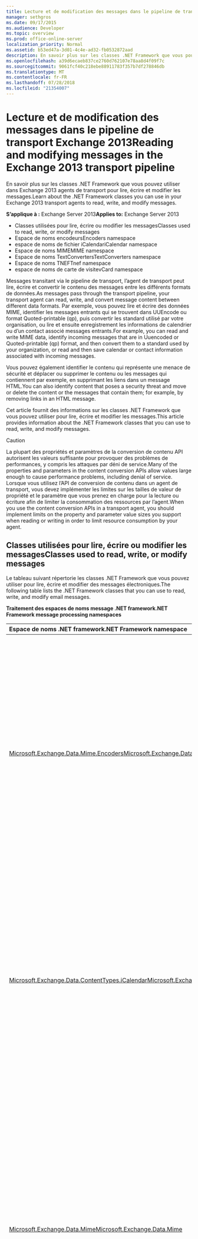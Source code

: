 ```yaml
---
title: Lecture et de modification des messages dans le pipeline de transport Exchange 2013
manager: sethgros
ms.date: 09/17/2015
ms.audience: Developer
ms.topic: overview
ms.prod: office-online-server
localization_priority: Normal
ms.assetid: b53ed47a-3d01-4c4e-ad32-fb0532872aad
description: En savoir plus sur les classes .NET Framework que vous pouvez utiliser dans Exchange 2013 agents de transport pour lire, écrire et modifier les messages.
ms.openlocfilehash: a39d6ecaeb837ce2760d762107e78aa8d4f09f7c
ms.sourcegitcommit: 9061fcf40c218ebe88911783f357b7df278846db
ms.translationtype: MT
ms.contentlocale: fr-FR
ms.lasthandoff: 07/28/2018
ms.locfileid: "21354007"
---
```

# <a name="reading-and-modifying-messages-in-the-exchange-2013-transport-pipeline"></a><span data-ttu-id="16e18-103">Lecture et de modification des messages dans le pipeline de transport Exchange 2013</span><span class="sxs-lookup"><span data-stu-id="16e18-103">Reading and modifying messages in the Exchange 2013 transport pipeline</span></span>

<span data-ttu-id="16e18-104">En savoir plus sur les classes .NET Framework que vous pouvez utiliser dans Exchange 2013 agents de transport pour lire, écrire et modifier les messages.</span><span class="sxs-lookup"><span data-stu-id="16e18-104">Learn about the .NET Framework classes you can use in your Exchange 2013 transport agents to read, write, and modify messages.</span></span>
  
<span data-ttu-id="16e18-105">**S’applique à :** Exchange Server 2013</span><span class="sxs-lookup"><span data-stu-id="16e18-105">**Applies to:** Exchange Server 2013</span></span>
  
- <span data-ttu-id="16e18-106">Classes utilisées pour lire, écrire ou modifier les messages</span><span class="sxs-lookup"><span data-stu-id="16e18-106">Classes used to read, write, or modify messages</span></span>
- <span data-ttu-id="16e18-107">Espace de noms encodeurs</span><span class="sxs-lookup"><span data-stu-id="16e18-107">Encoders namespace</span></span>
- <span data-ttu-id="16e18-108">espace de noms de fichier iCalendar</span><span class="sxs-lookup"><span data-stu-id="16e18-108">iCalendar namespace</span></span>
- <span data-ttu-id="16e18-109">Espace de noms MIME</span><span class="sxs-lookup"><span data-stu-id="16e18-109">MIME namespace</span></span>
- <span data-ttu-id="16e18-110">Espace de noms TextConverters</span><span class="sxs-lookup"><span data-stu-id="16e18-110">TextConverters namespace</span></span>
- <span data-ttu-id="16e18-111">Espace de noms TNEF</span><span class="sxs-lookup"><span data-stu-id="16e18-111">Tnef namespace</span></span>
- <span data-ttu-id="16e18-112">espace de noms de carte de visite</span><span class="sxs-lookup"><span data-stu-id="16e18-112">vCard namespace</span></span>
  
<span data-ttu-id="16e18-113">Messages transitant via le pipeline de transport, l’agent de transport peut lire, écrire et convertir le contenu des messages entre les différents formats de données.</span><span class="sxs-lookup"><span data-stu-id="16e18-113">As messages pass through the transport pipeline, your transport agent can read, write, and convert message content between different data formats.</span></span> <span data-ttu-id="16e18-114">Par exemple, vous pouvez lire et écrire des données MIME, identifier les messages entrants qui se trouvent dans UUEncode ou format Quoted-printable (qp), puis convertir les standard utilisé par votre organisation, ou lire et ensuite enregistrement les informations de calendrier ou d’un contact associé messages entrants.</span><span class="sxs-lookup"><span data-stu-id="16e18-114">For example, you can read and write MIME data, identify incoming messages that are in Uuencoded or Quoted-printable (qp) format, and then convert them to a standard used by your organization, or read and then save calendar or contact information associated with incoming messages.</span></span> 
  
<span data-ttu-id="16e18-115">Vous pouvez également identifier le contenu qui représente une menace de sécurité et déplacer ou supprimer le contenu ou les messages qui contiennent par exemple, en supprimant les liens dans un message HTML.</span><span class="sxs-lookup"><span data-stu-id="16e18-115">You can also identify content that poses a security threat and move or delete the content or the messages that contain them; for example, by removing links in an HTML message.</span></span>
  
<span data-ttu-id="16e18-116">Cet article fournit des informations sur les classes .NET Framework que vous pouvez utiliser pour lire, écrire et modifier les messages.</span><span class="sxs-lookup"><span data-stu-id="16e18-116">This article provides information about the .NET Framework classes that you can use to read, write, and modify messages.</span></span>
  
> [!CAUTION]
> <span data-ttu-id="16e18-117">La plupart des propriétés et paramètres de la conversion de contenu API autorisent les valeurs suffisante pour provoquer des problèmes de performances, y compris les attaques par déni de service.</span><span class="sxs-lookup"><span data-stu-id="16e18-117">Many of the properties and parameters in the content conversion APIs allow values large enough to cause performance problems, including denial of service.</span></span> <span data-ttu-id="16e18-118">Lorsque vous utilisez l’API de conversion de contenu dans un agent de transport, vous devez implémenter les limites sur les tailles de valeur de propriété et le paramètre que vous prenez en charge pour la lecture ou écriture afin de limiter la consommation des ressources par l’agent.</span><span class="sxs-lookup"><span data-stu-id="16e18-118">When you use the content conversion APIs in a transport agent, you should implement limits on the property and parameter value sizes you support when reading or writing in order to limit resource consumption by your agent.</span></span> 

<span data-ttu-id="16e18-119"><a name="Namespaces"> </a></span><span class="sxs-lookup"><span data-stu-id="16e18-119"></span></span>

## <a name="classes-used-to-read-write-or-modify-messages"></a><span data-ttu-id="16e18-120">Classes utilisées pour lire, écrire ou modifier les messages</span><span class="sxs-lookup"><span data-stu-id="16e18-120">Classes used to read, write, or modify messages</span></span>

<span data-ttu-id="16e18-121">Le tableau suivant répertorie les classes .NET Framework que vous pouvez utiliser pour lire, écrire et modifier des messages électroniques.</span><span class="sxs-lookup"><span data-stu-id="16e18-121">The following table lists the .NET Framework classes that you can use to read, write, and modify email messages.</span></span>
  
<span data-ttu-id="16e18-122">**Traitement des espaces de noms message .NET framework**</span><span class="sxs-lookup"><span data-stu-id="16e18-122">**.NET Framework message processing namespaces**</span></span>

|<span data-ttu-id="16e18-123">**Espace de noms .NET framework**</span><span class="sxs-lookup"><span data-stu-id="16e18-123">**.NET Framework namespace**</span></span>|<span data-ttu-id="16e18-124">**Classes**</span><span class="sxs-lookup"><span data-stu-id="16e18-124">**Classes**</span></span>|
|:-----|:-----|
|[<span data-ttu-id="16e18-125">Microsoft.Exchange.Data.Mime.Encoders</span><span class="sxs-lookup"><span data-stu-id="16e18-125">Microsoft.Exchange.Data.Mime.Encoders</span></span>](https://msdn.microsoft.com/library/Microsoft.Exchange.Data.Mime.Encoders.aspx) <br/> |<span data-ttu-id="16e18-126">Contient des classes pour coder et décoder mémoire, une classe de flux encodeur qui accepte l’une des classes encodeur ou un décodeur contenues dans une énumération associée, et [le codeur ByteEncoder](https://msdn.microsoft.com/library/Microsoft.Exchange.Data.Mime.Encoders.ByteEncoder.aspx) la classe de base et classe d’exception [ByteEncoderException](https://msdn.microsoft.com/library/Microsoft.Exchange.Data.Mime.Encoders.ByteEncoderException.aspx) pour les encodeurs et des décodeurs.</span><span class="sxs-lookup"><span data-stu-id="16e18-126">Contains classes for in-memory encoding and decoding, an encoder stream class that accepts one of the encoder or decoder classes contained in an associated enumeration, and the [ByteEncoder](https://msdn.microsoft.com/library/Microsoft.Exchange.Data.Mime.Encoders.ByteEncoder.aspx) base class and [ByteEncoderException](https://msdn.microsoft.com/library/Microsoft.Exchange.Data.Mime.Encoders.ByteEncoderException.aspx) exception class for the encoders and decoders.</span></span>  <br/> |
|[<span data-ttu-id="16e18-127">Microsoft.Exchange.Data.ContentTypes.iCalendar</span><span class="sxs-lookup"><span data-stu-id="16e18-127">Microsoft.Exchange.Data.ContentTypes.iCalendar</span></span>](https://msdn.microsoft.com/library/Microsoft.Exchange.Data.ContentTypes.iCalendar.aspx) <br/> |<span data-ttu-id="16e18-128">Contient les types qui vous permettent de lire et écrire des flux de données qui contiennent des informations de calendrier.</span><span class="sxs-lookup"><span data-stu-id="16e18-128">Contains types that enable you to read and write data streams that contain calendar information.</span></span> <span data-ttu-id="16e18-129">Inclut un calendrier de lecteur et writer, un objet exception, un objet de périodicité et structures et énumérations qui vous aident à renvoient les informations relatives aux éléments de calendrier.</span><span class="sxs-lookup"><span data-stu-id="16e18-129">Includes a calendar reader and writer, an exception object, a recurrence object, and structures and enumerations that help you return property information about calendar items.</span></span>  <br/> |
|[<span data-ttu-id="16e18-130">Microsoft.Exchange.Data.Mime</span><span class="sxs-lookup"><span data-stu-id="16e18-130">Microsoft.Exchange.Data.Mime</span></span>](https://msdn.microsoft.com/library/Microsoft.Exchange.Data.Mime.aspx) <br/> |<span data-ttu-id="16e18-131">Contient des classes, des structures, énumérations et délégués que vous pouvez utiliser pour créer, lire, écrire, Parcourir, coder et décoder des données MIME.</span><span class="sxs-lookup"><span data-stu-id="16e18-131">Contains classes, structures, enumerations, and delegates that you can use to create, read, write, traverse, encode, and decode MIME data.</span></span> <span data-ttu-id="16e18-132">Comprend un lecteur de flux et enregistreur qui vous permet de transférer uniquement accès en lecture et écriture pour les flux de données MIME, ainsi que les méthodes basées sur le modèle DOM et classes que vous pouvez utiliser sur des documents MIME.</span><span class="sxs-lookup"><span data-stu-id="16e18-132">Includes a stream-based reader and writer that gives you forward-only read and write access to MIME data streams, as well as DOM-based methods and classes you can use on MIME documents.</span></span>  <br/> |
|[<span data-ttu-id="16e18-133">Microsoft.Exchange.Data.TextConverters</span><span class="sxs-lookup"><span data-stu-id="16e18-133">Microsoft.Exchange.Data.TextConverters</span></span>](https://msdn.microsoft.com/library/Microsoft.Exchange.Data.TextConverters.aspx) <br/> |<span data-ttu-id="16e18-134">Contient les classes, structures, énumérations et délégués qui vous permettent de lire et écrire un flux de données et effectuer des conversions entre les types de données spécifiques ; par exemple, le code HTML au Format RTF (RICH Text Format).</span><span class="sxs-lookup"><span data-stu-id="16e18-134">Contains classes, structures, enumerations, and delegates that allow you to read and write a data stream and perform conversions between specific data types; for example, HTML to Rich Text Format (RTF).</span></span> <span data-ttu-id="16e18-135">Convertisseurs de texte permettent de modifier le format d’un flux de document à partir d’un formulaire vers un autre ainsi que supprimer des éléments d’un document qui peut poser un risque de sécurité de façon sélective.</span><span class="sxs-lookup"><span data-stu-id="16e18-135">Text converters enable you to change the format of a document stream from one form to another as well as selectively remove elements of a document that might pose a security risk.</span></span>  <br/> |
|[<span data-ttu-id="16e18-136">Microsoft.Exchange.Data.ContentTypes.Tnef</span><span class="sxs-lookup"><span data-stu-id="16e18-136">Microsoft.Exchange.Data.ContentTypes.Tnef</span></span>](https://msdn.microsoft.com/library/Microsoft.Exchange.Data.ContentTypes.Tnef.aspx) <br/> |<span data-ttu-id="16e18-137">Contient un lecteur de flux avant uniquement et enregistreur, une classe d’exception et structures et énumérations qui facilitent la lecture et l’écriture de données Neutral Encapsulation Format TNEF (Transport).</span><span class="sxs-lookup"><span data-stu-id="16e18-137">Contains a forward-only stream reader and writer, an exception class, and structures and enumerations that facilitate reading and writing Transport Neutral Encapsulation Format (TNEF) data.</span></span>  <br/> |
|[<span data-ttu-id="16e18-138">Microsoft.Exchange.Data.ContentTypes.vCard</span><span class="sxs-lookup"><span data-stu-id="16e18-138">Microsoft.Exchange.Data.ContentTypes.vCard</span></span>](https://msdn.microsoft.com/library/Microsoft.Exchange.Data.ContentTypes.vCard.aspx) <br/> |<span data-ttu-id="16e18-139">Contient un lecteur de flux avant uniquement et enregistreur, une classe d’exception et structures et énumérations qui facilitent la lecture et l’écriture des données de contact au format vCard.</span><span class="sxs-lookup"><span data-stu-id="16e18-139">Contains a forward-only stream reader and writer, an exception class, and structures and enumerations that facilitate reading and writing vCard-formatted contact data.</span></span>  <br/> |
   
## <a name="encoders-namespace"></a><span data-ttu-id="16e18-140">Espace de noms encodeurs</span><span class="sxs-lookup"><span data-stu-id="16e18-140">Encoders namespace</span></span>
<span data-ttu-id="16e18-141"><a name="Encoders"> </a></span><span class="sxs-lookup"><span data-stu-id="16e18-141"></span></span>

<span data-ttu-id="16e18-142">L’espace de noms encodeurs contient des classes pour coder et décoder mémoire.</span><span class="sxs-lookup"><span data-stu-id="16e18-142">The Encoders namespace contains classes for in-memory encoding and decoding.</span></span> <span data-ttu-id="16e18-143">Il héritent de la classe de base [le codeur ByteEncoder](https://msdn.microsoft.com/library/Microsoft.Exchange.Data.Mime.Encoders.ByteEncoder.aspx) .</span><span class="sxs-lookup"><span data-stu-id="16e18-143">These inherit from the [ByteEncoder](https://msdn.microsoft.com/library/Microsoft.Exchange.Data.Mime.Encoders.ByteEncoder.aspx) base class.</span></span> <span data-ttu-id="16e18-144">Classes de coder et décoder pour Base64, BinHex, Quoted-printable (qp) et Unix-to-Unix (Uu).</span><span class="sxs-lookup"><span data-stu-id="16e18-144">Classes encode and decode for Base64, BinHex, Quoted-printable (qp), and Unix-to-Unix (Uu).</span></span> <span data-ttu-id="16e18-145">Les classes suivantes sont utilisées pour coder et décoder mémoire :</span><span class="sxs-lookup"><span data-stu-id="16e18-145">The following classes are used for in-memory encoding and decoding:</span></span> 
  
- [<span data-ttu-id="16e18-146">Base64Encoder</span><span class="sxs-lookup"><span data-stu-id="16e18-146">Base64Encoder</span></span>](https://msdn.microsoft.com/library/Microsoft.Exchange.Data.Mime.Encoders.Base64Encoder.aspx)
    
- [<span data-ttu-id="16e18-147">Base64Decoder</span><span class="sxs-lookup"><span data-stu-id="16e18-147">Base64Decoder</span></span>](https://msdn.microsoft.com/library/Microsoft.Exchange.Data.Mime.Encoders.Base64Decoder.aspx)
    
- [<span data-ttu-id="16e18-148">BinHexEncoder</span><span class="sxs-lookup"><span data-stu-id="16e18-148">BinHexEncoder</span></span>](https://msdn.microsoft.com/library/Microsoft.Exchange.Data.Mime.Encoders.BinHexEncoder.aspx)
    
- [<span data-ttu-id="16e18-149">BinHexDecoder</span><span class="sxs-lookup"><span data-stu-id="16e18-149">BinHexDecoder</span></span>](https://msdn.microsoft.com/library/Microsoft.Exchange.Data.Mime.Encoders.BinHexDecoder.aspx)
    
- [<span data-ttu-id="16e18-150">QPEncoder</span><span class="sxs-lookup"><span data-stu-id="16e18-150">QPEncoder</span></span>](https://msdn.microsoft.com/library/Microsoft.Exchange.Data.Mime.Encoders.QPEncoder.aspx)
    
- [<span data-ttu-id="16e18-151">QPDecoder</span><span class="sxs-lookup"><span data-stu-id="16e18-151">QPDecoder</span></span>](https://msdn.microsoft.com/library/Microsoft.Exchange.Data.Mime.Encoders.QPDecoder.aspx)
    
- [<span data-ttu-id="16e18-152">UUEncoder</span><span class="sxs-lookup"><span data-stu-id="16e18-152">UUEncoder</span></span>](https://msdn.microsoft.com/library/Microsoft.Exchange.Data.Mime.Encoders.UUEncoder.aspx)
    
- [<span data-ttu-id="16e18-153">UUDecoder</span><span class="sxs-lookup"><span data-stu-id="16e18-153">UUDecoder</span></span>](https://msdn.microsoft.com/library/Microsoft.Exchange.Data.Mime.Encoders.UUDecoder.aspx)
    
<span data-ttu-id="16e18-154">Les encodeurs et décodeurs héritent de la classe de base [le codeur ByteEncoder](https://msdn.microsoft.com/library/Microsoft.Exchange.Data.Mime.Encoders.ByteEncoder.aspx) et utilisent la classe d’exception [ByteEncoderException](https://msdn.microsoft.com/library/Microsoft.Exchange.Data.Mime.Encoders.ByteEncoderException.aspx) pour la gestion des erreurs.</span><span class="sxs-lookup"><span data-stu-id="16e18-154">The encoders and decoders inherit from the [ByteEncoder](https://msdn.microsoft.com/library/Microsoft.Exchange.Data.Mime.Encoders.ByteEncoder.aspx) base class and use the [ByteEncoderException](https://msdn.microsoft.com/library/Microsoft.Exchange.Data.Mime.Encoders.ByteEncoderException.aspx) exception class for error handling.</span></span> 
  
<span data-ttu-id="16e18-155">En outre, l’espace de noms contient la classe [MacBinaryHeader](https://msdn.microsoft.com/library/Microsoft.Exchange.Data.Mime.Encoders.MacBinaryHeader.aspx) , qui identifie les fichiers MacBinary codé et lit leur en-tête de fichier associé.</span><span class="sxs-lookup"><span data-stu-id="16e18-155">Additionally, the namespace contains the [MacBinaryHeader](https://msdn.microsoft.com/library/Microsoft.Exchange.Data.Mime.Encoders.MacBinaryHeader.aspx) class, which identifies MacBinary encoded files and reads their associated file header.</span></span> 
  
<span data-ttu-id="16e18-156">Enfin, la classe [EncoderStream](https://msdn.microsoft.com/library/Microsoft.Exchange.Data.Mime.Encoders.EncoderStream.aspx) effectue une conversion sur un flux de données au lieu d’un objet en mémoire.</span><span class="sxs-lookup"><span data-stu-id="16e18-156">Finally, the [EncoderStream](https://msdn.microsoft.com/library/Microsoft.Exchange.Data.Mime.Encoders.EncoderStream.aspx) class performs a conversion on a data stream instead of an in-memory object.</span></span> <span data-ttu-id="16e18-157">Cette classe accepte une des classes encodeur ou un décodeur et lit ou écrit en fonction de l’énumération [EncoderStreamAccess](https://msdn.microsoft.com/library/Microsoft.Exchange.Data.Mime.Encoders.EncoderStreamAccess.aspx) associée.</span><span class="sxs-lookup"><span data-stu-id="16e18-157">This class accepts one of the encoder or decoder classes and either reads or writes according to the associated [EncoderStreamAccess](https://msdn.microsoft.com/library/Microsoft.Exchange.Data.Mime.Encoders.EncoderStreamAccess.aspx) enumeration.</span></span> 
  
## <a name="icalendar-namespace"></a><span data-ttu-id="16e18-158">espace de noms de fichier iCalendar</span><span class="sxs-lookup"><span data-stu-id="16e18-158">iCalendar namespace</span></span>
<span data-ttu-id="16e18-159"><a name="iCalendar"> </a></span><span class="sxs-lookup"><span data-stu-id="16e18-159"></span></span>

<span data-ttu-id="16e18-160">L’espace de noms iCalendar fournit un lecteur avant uniquement rédacteur pour les données iCalendar, en plus des structures de prise en charge et les classes pour la création, l’accès à et modification de flux de fichier iCalendar.</span><span class="sxs-lookup"><span data-stu-id="16e18-160">The iCalendar namespace provides a forward-only reader and writer for iCalendar data, in addition to supporting structures and classes for creating, accessing, and modifying iCalendar streams.</span></span>
  
<span data-ttu-id="16e18-161">Les classes [CalendarReader](https://msdn.microsoft.com/library/Microsoft.Exchange.Data.ContentTypes.iCalendar.CalendarReader.aspx) et [CalendarWriter](https://msdn.microsoft.com/library/Microsoft.Exchange.Data.ContentTypes.iCalendar.CalendarWriter.aspx) sont utilisées pour lire et écrire des données de flux de fichier iCalendar.</span><span class="sxs-lookup"><span data-stu-id="16e18-161">The [CalendarReader](https://msdn.microsoft.com/library/Microsoft.Exchange.Data.ContentTypes.iCalendar.CalendarReader.aspx) and [CalendarWriter](https://msdn.microsoft.com/library/Microsoft.Exchange.Data.ContentTypes.iCalendar.CalendarWriter.aspx) classes are used to read and write iCalendar stream data.</span></span> 
  
<span data-ttu-id="16e18-162">Le CalendarReader prend un [flux](https://msdn.microsoft.com/library/System.IO.Stream.aspx) lisible en tant qu’argument à ses constructeurs.</span><span class="sxs-lookup"><span data-stu-id="16e18-162">The CalendarReader takes a readable [Stream](https://msdn.microsoft.com/library/System.IO.Stream.aspx) as an argument to its constructors.</span></span> <span data-ttu-id="16e18-163">Vous pouvez ensuite utiliser les méthodes [ReadFirstChildComponent](https://msdn.microsoft.com/library/Microsoft.Exchange.Data.ContentTypes.iCalendar.CalendarReader.ReadFirstChildComponent.aspx), [ReadNextSiblingComponent](https://msdn.microsoft.com/library/Microsoft.Exchange.Data.ContentTypes.iCalendar.CalendarReader.ReadNextSiblingComponent.aspx)et [ReadNextComponent](https://msdn.microsoft.com/library/Microsoft.Exchange.Data.ContentTypes.iCalendar.CalendarReader.ReadNextComponent.aspx) à accès séquentiel les composants iCalendar dans le flux de données.</span><span class="sxs-lookup"><span data-stu-id="16e18-163">You can then use the [ReadFirstChildComponent](https://msdn.microsoft.com/library/Microsoft.Exchange.Data.ContentTypes.iCalendar.CalendarReader.ReadFirstChildComponent.aspx), [ReadNextSiblingComponent](https://msdn.microsoft.com/library/Microsoft.Exchange.Data.ContentTypes.iCalendar.CalendarReader.ReadNextSiblingComponent.aspx), and [ReadNextComponent](https://msdn.microsoft.com/library/Microsoft.Exchange.Data.ContentTypes.iCalendar.CalendarReader.ReadNextComponent.aspx) methods to sequentially access the iCalendar components in the data stream.</span></span> <span data-ttu-id="16e18-164">Selon la valeur que vous avez définies pour la propriété [ComplianceMode](https://msdn.microsoft.com/library/Microsoft.Exchange.Data.ContentTypes.iCalendar.CalendarReader.ComplianceMode.aspx) , erreurs dans le flux de fichier iCalendar provoquent une exception est levée ou entraînera la propriété [ComplianceStatus](https://msdn.microsoft.com/library/Microsoft.Exchange.Data.ContentTypes.iCalendar.CalendarReader.ComplianceStatus.aspx) être définie sur une valeur autre que [conforme](https://msdn.microsoft.com/en-us/library/microsoft.exchange.data.contenttypes.icalendar.calendarcompliancestatus.aspx).</span><span class="sxs-lookup"><span data-stu-id="16e18-164">Based on the value that you have set for the [ComplianceMode](https://msdn.microsoft.com/library/Microsoft.Exchange.Data.ContentTypes.iCalendar.CalendarReader.ComplianceMode.aspx) property, errors in the iCalendar stream will cause an exception to be thrown or will cause the [ComplianceStatus](https://msdn.microsoft.com/library/Microsoft.Exchange.Data.ContentTypes.iCalendar.CalendarReader.ComplianceStatus.aspx) property to be set to a value other than [Compliant](https://msdn.microsoft.com/en-us/library/microsoft.exchange.data.contenttypes.icalendar.calendarcompliancestatus.aspx).</span></span> <span data-ttu-id="16e18-165">Vous pouvez vérifier cette propriété pour découvrir des problèmes avec les données entrantes iCalendar.</span><span class="sxs-lookup"><span data-stu-id="16e18-165">You can check this property to discover any issues with incoming iCalendar data.</span></span> 
  
<span data-ttu-id="16e18-166">La classe [CalendarWriter](https://msdn.microsoft.com/library/Microsoft.Exchange.Data.ContentTypes.iCalendar.CalendarWriter.aspx) prend un [flux de données](https://msdn.microsoft.com/library/System.IO.Stream.aspx) accessible en écriture en tant qu’argument à ses constructeurs.</span><span class="sxs-lookup"><span data-stu-id="16e18-166">The [CalendarWriter](https://msdn.microsoft.com/library/Microsoft.Exchange.Data.ContentTypes.iCalendar.CalendarWriter.aspx) class takes a writable [Stream](https://msdn.microsoft.com/library/System.IO.Stream.aspx) as an argument to its constructors.</span></span> 
  
## <a name="mime-namespace"></a><span data-ttu-id="16e18-167">Espace de noms MIME</span><span class="sxs-lookup"><span data-stu-id="16e18-167">MIME namespace</span></span>
<span data-ttu-id="16e18-168"><a name="MIME"> </a></span><span class="sxs-lookup"><span data-stu-id="16e18-168"></span></span>

<span data-ttu-id="16e18-169">L’espace de noms MIME fournit des classes qui vous permettent de créer, accéder et modifier des documents MIME.</span><span class="sxs-lookup"><span data-stu-id="16e18-169">The MIME namespace provides classes that enable you to create, access, and modify MIME documents.</span></span> <span data-ttu-id="16e18-170">Vous pouvez travailler avec des documents MIME en utilisant soit une méthode basée sur le DOM ou stream.</span><span class="sxs-lookup"><span data-stu-id="16e18-170">You can work with MIME documents by using either a stream-based or DOM-based method.</span></span>
  
### <a name="mimedocument-class-and-the-mime-dom"></a><span data-ttu-id="16e18-171">Classe MimeDocument et le DOM MIME</span><span class="sxs-lookup"><span data-stu-id="16e18-171">MimeDocument class and the MIME DOM</span></span>

<span data-ttu-id="16e18-172">La classe [MimeDocument](https://msdn.microsoft.com/library/Microsoft.Exchange.Data.Mime.MimeDocument.aspx) permet l’accès à un document MIME DOM.</span><span class="sxs-lookup"><span data-stu-id="16e18-172">The [MimeDocument](https://msdn.microsoft.com/library/Microsoft.Exchange.Data.Mime.MimeDocument.aspx) class enables DOM access to a MIME document.</span></span> <span data-ttu-id="16e18-173">Utiliser les objets de ce type lorsque vous avez la mémoire disponible pour charger un modèle DOM entière et que vous devez vive pour les en-têtes et le contenu du message.</span><span class="sxs-lookup"><span data-stu-id="16e18-173">Use objects of this type when you have the available memory to load a whole DOM and you must have random access to the headers and content of the message.</span></span> 
  
<span data-ttu-id="16e18-174">Chargement des données dans un objet [MimeDocument](https://msdn.microsoft.com/library/Microsoft.Exchange.Data.Mime.MimeDocument.aspx) en utilisant les méthodes [GetLoadStream](https://msdn.microsoft.com/library/Microsoft.Exchange.Data.Mime.MimeDocument.GetLoadStream.aspx) ou [charger](https://msdn.microsoft.com/library/Microsoft.Exchange.Data.Mime.MimeDocument.Load.aspx) .</span><span class="sxs-lookup"><span data-stu-id="16e18-174">You load data into a [MimeDocument](https://msdn.microsoft.com/library/Microsoft.Exchange.Data.Mime.MimeDocument.aspx) object by using the [GetLoadStream](https://msdn.microsoft.com/library/Microsoft.Exchange.Data.Mime.MimeDocument.GetLoadStream.aspx) or [Load](https://msdn.microsoft.com/library/Microsoft.Exchange.Data.Mime.MimeDocument.Load.aspx) methods.</span></span> <span data-ttu-id="16e18-175">Vous pouvez puis parcourir la hiérarchie du DOM et créer, modifier ou supprimer des données MIME.</span><span class="sxs-lookup"><span data-stu-id="16e18-175">You can then walk the DOM hierarchy and create, modify, or remove MIME data.</span></span> <span data-ttu-id="16e18-176">Une fois que vous avez modifié les données MIME, vous pouvez l’écrire dans un flux à l’aide d’une des méthodes [WriteTo](https://msdn.microsoft.com/library/Microsoft.Exchange.Data.Mime.MimeNode.WriteTo.aspx) .</span><span class="sxs-lookup"><span data-stu-id="16e18-176">After you have modified the MIME data, you can write it to a stream by using one of the [WriteTo](https://msdn.microsoft.com/library/Microsoft.Exchange.Data.Mime.MimeNode.WriteTo.aspx) methods.</span></span> 
  
<span data-ttu-id="16e18-177">La figure suivante illustre la structure des données dans un objet [MimeDocument](https://msdn.microsoft.com/library/Microsoft.Exchange.Data.Mime.MimeDocument.aspx) .</span><span class="sxs-lookup"><span data-stu-id="16e18-177">The following figure shows the structure of data within a [MimeDocument](https://msdn.microsoft.com/library/Microsoft.Exchange.Data.Mime.MimeDocument.aspx) object.</span></span> 
  
<span data-ttu-id="16e18-178">**La figure 1. Structure d’objets MimeDocument**</span><span class="sxs-lookup"><span data-stu-id="16e18-178">**Figure 1. Structure of MimeDocument objects**</span></span>

![Architecture DOM MIME](media/MimeDomArchitecture.gif)
  
### <a name="mimereader-and-mimewriter-classes-and-stream-based-mime-parsing"></a><span data-ttu-id="16e18-180">Classes MimeReader et MimeWriter et basée sur les flux de données d’analyse MIME</span><span class="sxs-lookup"><span data-stu-id="16e18-180">MimeReader and MimeWriter classes and stream-based MIME parsing</span></span>

<span data-ttu-id="16e18-181">Les classes [MimeReader](https://msdn.microsoft.com/library/Microsoft.Exchange.Data.Mime.MimeReader.aspx) et [MimeWriter](https://msdn.microsoft.com/library/Microsoft.Exchange.Data.Mime.MimeWriter.aspx) activer l’accès avant uniquement pour les flux de données MIME.</span><span class="sxs-lookup"><span data-stu-id="16e18-181">The [MimeReader](https://msdn.microsoft.com/library/Microsoft.Exchange.Data.Mime.MimeReader.aspx) and [MimeWriter](https://msdn.microsoft.com/library/Microsoft.Exchange.Data.Mime.MimeWriter.aspx) classes enable forward-only access to MIME streams.</span></span> <span data-ttu-id="16e18-182">Utilisez ces classes lorsque vous n’avez pas à modifier les données MIME qui requiert des données qui a déjà été lire ou écrites.</span><span class="sxs-lookup"><span data-stu-id="16e18-182">Use these classes when you do not have to change the MIME data that requires data that has already been read or written.</span></span> <span data-ttu-id="16e18-183">Par exemple, si vous souhaitez imprimer des messages qui correspondent à un format prédéfini, la classe [MimeWriter](https://msdn.microsoft.com/library/Microsoft.Exchange.Data.Mime.MimeWriter.aspx) peut être idéale.</span><span class="sxs-lookup"><span data-stu-id="16e18-183">For example, if you want to print messages that fit a predefined format, the [MimeWriter](https://msdn.microsoft.com/library/Microsoft.Exchange.Data.Mime.MimeWriter.aspx) class might be ideal.</span></span> 
  
<span data-ttu-id="16e18-184">La classe [MimeDocument](https://msdn.microsoft.com/library/Microsoft.Exchange.Data.Mime.MimeDocument.aspx) encapsule un modèle DOM.</span><span class="sxs-lookup"><span data-stu-id="16e18-184">The [MimeDocument](https://msdn.microsoft.com/library/Microsoft.Exchange.Data.Mime.MimeDocument.aspx) class encapsulates a DOM.</span></span> <span data-ttu-id="16e18-185">Les classes [MimeReader](https://msdn.microsoft.com/library/Microsoft.Exchange.Data.Mime.MimeReader.aspx) et [MimeWriter](https://msdn.microsoft.com/library/Microsoft.Exchange.Data.Mime.MimeWriter.aspx) représentent les ordinateurs de l’état.</span><span class="sxs-lookup"><span data-stu-id="16e18-185">The [MimeReader](https://msdn.microsoft.com/library/Microsoft.Exchange.Data.Mime.MimeReader.aspx) and [MimeWriter](https://msdn.microsoft.com/library/Microsoft.Exchange.Data.Mime.MimeWriter.aspx) classes represent state computers.</span></span> <span data-ttu-id="16e18-186">Leur modification de l’état en fonction de l’entrée reçu et les méthodes appelées.</span><span class="sxs-lookup"><span data-stu-id="16e18-186">Their states change based on the input received and the methods called.</span></span> <span data-ttu-id="16e18-187">Les figures 2 à 5 sont les diagrammes de transition d’état simplifiée qui montrent, pour l’objet [MimeReader](https://msdn.microsoft.com/library/Microsoft.Exchange.Data.Mime.MimeReader.aspx) , les méthodes sont valides pour appeler à partir de chaque état et l’état qui provoquera.</span><span class="sxs-lookup"><span data-stu-id="16e18-187">Figures 2 through 5 are simplified state transition diagrams that show, for the [MimeReader](https://msdn.microsoft.com/library/Microsoft.Exchange.Data.Mime.MimeReader.aspx) object, which methods are valid to call from each state and the state that will result.</span></span> 
  
<span data-ttu-id="16e18-188">Pour utiliser ces diagrammes, suivez les flèches d’un état à l’autre, en notant les appels de méthode ou renvoyer les valeurs qui provoquent l’état à modifier.</span><span class="sxs-lookup"><span data-stu-id="16e18-188">To use these diagrams, follow the arrows from one state to the next, noting the method calls or return values that cause the state to change.</span></span> <span data-ttu-id="16e18-189">Par exemple, dans le premier schéma, supposons que vous êtes au début de l’objet stream qui appartient à la MimeReader que vous avez créée.</span><span class="sxs-lookup"><span data-stu-id="16e18-189">For example, in the first diagram, assume that you are at the start of the stream that belongs to the MimeReader that you have created.</span></span> <span data-ttu-id="16e18-190">Pour obtenir l’état des en-têtes de composant, appelez [ReadNextPart](https://msdn.microsoft.com/library/Microsoft.Exchange.Data.Mime.MimeReader.ReadNextPart.aspx) ou [ReadFirstChildPart](https://msdn.microsoft.com/library/Microsoft.Exchange.Data.Mime.MimeReader.ReadFirstChildPart.aspx), dans cet ordre.</span><span class="sxs-lookup"><span data-stu-id="16e18-190">To get to the Part Headers state, call one of [ReadNextPart](https://msdn.microsoft.com/library/Microsoft.Exchange.Data.Mime.MimeReader.ReadNextPart.aspx) or [ReadFirstChildPart](https://msdn.microsoft.com/library/Microsoft.Exchange.Data.Mime.MimeReader.ReadFirstChildPart.aspx), in that order.</span></span> <span data-ttu-id="16e18-191">Si les en-têtes (autrement dit, si le MIME est correct), vous entrez dans l’état d’en-têtes de composant.</span><span class="sxs-lookup"><span data-stu-id="16e18-191">If there are headers (that is, if the MIME is well-formed), you will enter into the Part Headers state.</span></span> <span data-ttu-id="16e18-192">Dans le cas contraire, une exception est levée.</span><span class="sxs-lookup"><span data-stu-id="16e18-192">Otherwise, an exception will be thrown.</span></span> 
  
<span data-ttu-id="16e18-193">**La figure 2. Diagramme de transition d’état simplifié pour les objets MimeReader**</span><span class="sxs-lookup"><span data-stu-id="16e18-193">**Figure 2. Simplified state transition diagram for MimeReader objects**</span></span>

![Diagramme d’état MimeReader](media/MimeReader_StateDiagram_01.gif)
  
> [!NOTE]
> <span data-ttu-id="16e18-195">Figures 3, 4 et 5, développent États affichées dans les diagrammes précédentes.</span><span class="sxs-lookup"><span data-stu-id="16e18-195">Figures 3, 4, and 5 expand on states shown in each of the previous diagrams.</span></span> 
  
<span data-ttu-id="16e18-196">**La figure 3. Développement de l’état des en-têtes de composants à partir de la Figure 2**</span><span class="sxs-lookup"><span data-stu-id="16e18-196">**Figure 3. Expansion of Part Headers state from Figure 2**</span></span>

![Développement de l’état « En-têtes de composant ».](media/MimeReader_StateDiagram_02.gif)
  
<span data-ttu-id="16e18-198">**La figure 4. Développement de l’état d’en-tête de la Figure 3 lorsqu’un paramètre a été trouvée dans un en-tête**</span><span class="sxs-lookup"><span data-stu-id="16e18-198">**Figure 4. Expansion of Header state from Figure 3 when a parameter has been encountered in a header**</span></span>

![Développement de l’état « En-têtes de composant ».](media/MimeReader_StateDiagram_03.gif)
  
> [!NOTE]
> <span data-ttu-id="16e18-200">L’état représenté par la Figure 5 est récursive, si vous rencontrez un groupe d’adresses, vous pouvez utiliser la propriété [GroupRecipientReader](https://msdn.microsoft.com/library/Microsoft.Exchange.Data.Mime.MimeAddressReader.GroupRecipientReader.aspx) pour lire les adresses dans le groupe.</span><span class="sxs-lookup"><span data-stu-id="16e18-200">The state represented by Figure 5 is recursive in that, if an address group is encountered, you can use the [GroupRecipientReader](https://msdn.microsoft.com/library/Microsoft.Exchange.Data.Mime.MimeAddressReader.GroupRecipientReader.aspx) property to read the addresses in the group.</span></span> 
  
<span data-ttu-id="16e18-201">**La figure 5. Développement de l’état d’en-tête de la Figure 3 lorsqu’une adresse ou un groupe d’adresses**</span><span class="sxs-lookup"><span data-stu-id="16e18-201">**Figure 5. Expansion of Header state from Figure 3 when an address or address group is encountered**</span></span>

![Développement de l’état « En-tête » pour l’adresse ou le groupe](media/MimeReader_StateDiagram_04.gif)
  
<span data-ttu-id="16e18-203">Afficher les diagrammes de transition d’état simplifié pour l’objet [MimeWriter](https://msdn.microsoft.com/library/Microsoft.Exchange.Data.Mime.MimeWriter.aspx) les figures 6 et 7.</span><span class="sxs-lookup"><span data-stu-id="16e18-203">Figures 6 and 7 show simplified state transition diagrams for the [MimeWriter](https://msdn.microsoft.com/library/Microsoft.Exchange.Data.Mime.MimeWriter.aspx) object.</span></span> 
  
> [!NOTE]
> <span data-ttu-id="16e18-204">La figure 7 s’appuie sur l’état des en-têtes de composants montre la Figure 6.</span><span class="sxs-lookup"><span data-stu-id="16e18-204">Figure 7 expands on the Part Headers state shown in Figure 6.</span></span> 
  
<span data-ttu-id="16e18-205">**La figure 6. Diagramme de transition d’état simplifié pour les objets MimeWriter**</span><span class="sxs-lookup"><span data-stu-id="16e18-205">**Figure 6. Simplified state transition diagram for MimeWriter objects**</span></span>

![Diagramme de transition d’état pour MimeWriter](media/MimeWriter_TopLevel.gif)
  
<span data-ttu-id="16e18-207">**La figure 7. Développement de l’état des en-têtes de composants à partir de la Figure 6**</span><span class="sxs-lookup"><span data-stu-id="16e18-207">**Figure 7. Expansion of Part Headers state from Figure 6**</span></span>

![Développement du diagramme de transition d’état pour MimeWriter](media/MimeWriter_Diagram_Expansion.gif)
  
## <a name="textconverters-namespace"></a><span data-ttu-id="16e18-209">Espace de noms TextConverters</span><span class="sxs-lookup"><span data-stu-id="16e18-209">TextConverters namespace</span></span>
<span data-ttu-id="16e18-210"><a name="TextConverters"> </a></span><span class="sxs-lookup"><span data-stu-id="16e18-210"></span></span>

<span data-ttu-id="16e18-211">L’espace de noms TextConverters contient les types qui prennent en charge la conversion du contenu des messages électroniques.</span><span class="sxs-lookup"><span data-stu-id="16e18-211">The TextConverters namespace contains types that support the conversion of the contents of email messages.</span></span> <span data-ttu-id="16e18-212">Ces types peuvent effectuer la conversion de page de codes, supprimer le code HTML qui n’est pas sécurisé et effectuer des transformations de corps de messages électroniques.</span><span class="sxs-lookup"><span data-stu-id="16e18-212">These types can perform code page conversion, remove HTML that is not secure, and perform other transformations on email message bodies.</span></span> <span data-ttu-id="16e18-213">L’espace de noms [Microsoft.Exchange.Data.TextConverters](https://msdn.microsoft.com/library/Microsoft.Exchange.Data.TextConverters.aspx) comprend les classes suivantes qui dérivent de la classe abstraite [TextConverter](https://msdn.microsoft.com/library/Microsoft.Exchange.Data.TextConverters.TextConverter.aspx) :</span><span class="sxs-lookup"><span data-stu-id="16e18-213">The [Microsoft.Exchange.Data.TextConverters](https://msdn.microsoft.com/library/Microsoft.Exchange.Data.TextConverters.aspx) namespace includes the following classes that derive from the [TextConverter](https://msdn.microsoft.com/library/Microsoft.Exchange.Data.TextConverters.TextConverter.aspx) abstract class:</span></span> 
  
- [<span data-ttu-id="16e18-214">EnrichedToHtml</span><span class="sxs-lookup"><span data-stu-id="16e18-214">EnrichedToHtml</span></span>](https://msdn.microsoft.com/library/Microsoft.Exchange.Data.TextConverters.EnrichedToHtml.aspx)
    
- [<span data-ttu-id="16e18-215">EnrichedToText</span><span class="sxs-lookup"><span data-stu-id="16e18-215">EnrichedToText</span></span>](https://msdn.microsoft.com/library/Microsoft.Exchange.Data.TextConverters.EnrichedToText.aspx)
    
- [<span data-ttu-id="16e18-216">HtmlToEnriched</span><span class="sxs-lookup"><span data-stu-id="16e18-216">HtmlToEnriched</span></span>](https://msdn.microsoft.com/library/Microsoft.Exchange.Data.TextConverters.HtmlToEnriched.aspx)
    
- [<span data-ttu-id="16e18-217">HtmlToHtml</span><span class="sxs-lookup"><span data-stu-id="16e18-217">HtmlToHtml</span></span>](https://msdn.microsoft.com/library/Microsoft.Exchange.Data.TextConverters.HtmlToHtml.aspx)
    
- [<span data-ttu-id="16e18-218">HtmlToRtf</span><span class="sxs-lookup"><span data-stu-id="16e18-218">HtmlToRtf</span></span>](https://msdn.microsoft.com/library/Microsoft.Exchange.Data.TextConverters.HtmlToRtf.aspx)
    
- [<span data-ttu-id="16e18-219">HtmlToText</span><span class="sxs-lookup"><span data-stu-id="16e18-219">HtmlToText</span></span>](https://msdn.microsoft.com/library/Microsoft.Exchange.Data.TextConverters.HtmlToText.aspx)
    
- [<span data-ttu-id="16e18-220">RtfCompressedToRtf</span><span class="sxs-lookup"><span data-stu-id="16e18-220">RtfCompressedToRtf</span></span>](https://msdn.microsoft.com/library/Microsoft.Exchange.Data.TextConverters.RtfCompressedToRtf.aspx)
    
- [<span data-ttu-id="16e18-221">RtfToHtml</span><span class="sxs-lookup"><span data-stu-id="16e18-221">RtfToHtml</span></span>](https://msdn.microsoft.com/library/Microsoft.Exchange.Data.TextConverters.RtfToHtml.aspx)
    
- [<span data-ttu-id="16e18-222">RtfToRtf</span><span class="sxs-lookup"><span data-stu-id="16e18-222">RtfToRtf</span></span>](https://msdn.microsoft.com/library/Microsoft.Exchange.Data.TextConverters.RtfToRtf.aspx)
    
- [<span data-ttu-id="16e18-223">RtfToRtfCompressed</span><span class="sxs-lookup"><span data-stu-id="16e18-223">RtfToRtfCompressed</span></span>](https://msdn.microsoft.com/library/Microsoft.Exchange.Data.TextConverters.RtfToRtfCompressed.aspx)
    
- [<span data-ttu-id="16e18-224">RtfToText</span><span class="sxs-lookup"><span data-stu-id="16e18-224">RtfToText</span></span>](https://msdn.microsoft.com/library/Microsoft.Exchange.Data.TextConverters.RtfToText.aspx)
    
- [<span data-ttu-id="16e18-225">TextToHtml</span><span class="sxs-lookup"><span data-stu-id="16e18-225">TextToHtml</span></span>](https://msdn.microsoft.com/library/Microsoft.Exchange.Data.TextConverters.TextToHtml.aspx)
    
- [<span data-ttu-id="16e18-226">TextToRtf</span><span class="sxs-lookup"><span data-stu-id="16e18-226">TextToRtf</span></span>](https://msdn.microsoft.com/library/Microsoft.Exchange.Data.TextConverters.TextToRtf.aspx)
    
- [<span data-ttu-id="16e18-227">TextToText</span><span class="sxs-lookup"><span data-stu-id="16e18-227">TextToText</span></span>](https://msdn.microsoft.com/library/Microsoft.Exchange.Data.TextConverters.TextToText.aspx)
    
<span data-ttu-id="16e18-228">Ces convertisseurs de texte permettent de modifier le format d’un flux de documents ou pour supprimer les éléments qui ne sont pas sécurisés à partir d’un document HTML.</span><span class="sxs-lookup"><span data-stu-id="16e18-228">These text converters enable you to change the format of a document stream or to remove elements that are not secure from an HTML document.</span></span> <span data-ttu-id="16e18-229">Ces classes peuvent être utilisées par eux-mêmes pour effectuer une conversion à l’aide d’un seul appel à une des méthodes de conversion dans la classe de base [TextConverter](https://msdn.microsoft.com/library/Microsoft.Exchange.Data.TextConverters.TextConverter.aspx) , ou il peuvent être passés à un constructeur du convertisseur, qui utilise pour effectuer des lectures convertis ou écrit.</span><span class="sxs-lookup"><span data-stu-id="16e18-229">These classes can be used by themselves to perform a conversion by using a single call to one of the Convert methods in the [TextConverter](https://msdn.microsoft.com/library/Microsoft.Exchange.Data.TextConverters.TextConverter.aspx) base class, or they can be passed to a constructor of the converter, which uses it to perform converted reads or writes.</span></span> 
  
<span data-ttu-id="16e18-230">La fonctionnalité héritée de la classe de base est utile pour effectuer des conversions lorsque vous avez suffisamment d’espace pour stocker le document original et sa sortie convertie, ou lorsque vous souhaitez stocker les résultats de la conversion.</span><span class="sxs-lookup"><span data-stu-id="16e18-230">The functionality inherited from the base class is useful for performing conversions when you have sufficient space to store the original document and its converted output, or when you want to store the results of the conversion.</span></span> <span data-ttu-id="16e18-231">La méthode **Convert** prend d’entrée et les flux de sortie, lecteurs de texte ou des auteurs de texte et convertit le contenu de l’entrée à la sortie associée.</span><span class="sxs-lookup"><span data-stu-id="16e18-231">The **Convert** method takes input and output streams, text readers, or text writers, and converts the content of the input to the associated output.</span></span> 
  
<span data-ttu-id="16e18-232">Également inclus dans l’espace de noms sont le lecteur de texte suivantes, rédacteur et classes de flux :</span><span class="sxs-lookup"><span data-stu-id="16e18-232">Also included in the namespace are the following text reader, writer, and stream classes:</span></span>
  
- <span data-ttu-id="16e18-233">[ConverterReader](https://msdn.microsoft.com/library/Microsoft.Exchange.Data.TextConverters.ConverterReader.aspx) — dérivés **System.IO.TextReader**.</span><span class="sxs-lookup"><span data-stu-id="16e18-233">[ConverterReader](https://msdn.microsoft.com/library/Microsoft.Exchange.Data.TextConverters.ConverterReader.aspx) — Derived from **System.IO.TextReader**.</span></span> 
    
- <span data-ttu-id="16e18-234">[ConverterWriter](https://msdn.microsoft.com/library/Microsoft.Exchange.Data.TextConverters.ConverterWriter.aspx) — dérivés **System.IO.TextWriter**.</span><span class="sxs-lookup"><span data-stu-id="16e18-234">[ConverterWriter](https://msdn.microsoft.com/library/Microsoft.Exchange.Data.TextConverters.ConverterWriter.aspx) — Derived from **System.IO.TextWriter**.</span></span> 
    
- <span data-ttu-id="16e18-235">[ConverterStream](https://msdn.microsoft.com/library/Microsoft.Exchange.Data.TextConverters.ConverterStream.aspx) — dérivé de **System.IO.Stream**.</span><span class="sxs-lookup"><span data-stu-id="16e18-235">[ConverterStream](https://msdn.microsoft.com/library/Microsoft.Exchange.Data.TextConverters.ConverterStream.aspx) — Derived from **System.IO.Stream**.</span></span> 
    
<span data-ttu-id="16e18-236">Ceux-ci sont utilisés pour effectuer des conversions lorsque vous n’avez pas suffisamment d’espace pour stocker l’original ni sa sortie converti, lorsque vous recevez l’entrée d’ou envoyez la sortie dans un flux de données, ou lorsque vous souhaitez que la sortie uniquement à des fins de recherche ou de l’indexation et par conséquent ne souhaitez pas stocker le résultat d’une conversion.</span><span class="sxs-lookup"><span data-stu-id="16e18-236">These are used to perform conversions when you do not have room to store the original or its converted output, when you receive the input from or send the output to a stream, or when you want the output only for indexing or search purposes and therefore do not want to store the result of a conversion.</span></span>
  
## <a name="tnef-namespace"></a><span data-ttu-id="16e18-237">Espace de noms TNEF</span><span class="sxs-lookup"><span data-stu-id="16e18-237">Tnef namespace</span></span>
<span data-ttu-id="16e18-238"><a name="TNEF"> </a></span><span class="sxs-lookup"><span data-stu-id="16e18-238"></span></span>

<span data-ttu-id="16e18-239">L’espace de noms Tnef contient les classes et les types qui permettent aux avant uniquement en fonction des flux de lecture et écriture de données TNEF.</span><span class="sxs-lookup"><span data-stu-id="16e18-239">The Tnef namespace contains classes and types that enable forward-only stream-based reading and writing of TNEF data.</span></span> <span data-ttu-id="16e18-240">Le format TNEF est un format de données qui est utilisé pour encapsuler des propriétés MAPI pour les clients qui ne peuvent pas interpréter MAPI.</span><span class="sxs-lookup"><span data-stu-id="16e18-240">TNEF is a data format that is used to encapsulate MAPI properties for clients that cannot interpret MAPI.</span></span>
  
<span data-ttu-id="16e18-241">Les classes [TnefReader](https://msdn.microsoft.com/library/Microsoft.Exchange.Data.ContentTypes.Tnef.TnefReader.aspx) et [TnefWriter](https://msdn.microsoft.com/library/Microsoft.Exchange.Data.ContentTypes.Tnef.TnefWriter.aspx) fournissent les fonctionnalités principales dans l’espace de noms [Microsoft.Exchange.Data.ContentTypes.Tnef](https://msdn.microsoft.com/library/Microsoft.Exchange.Data.ContentTypes.Tnef.aspx) .</span><span class="sxs-lookup"><span data-stu-id="16e18-241">The [TnefReader](https://msdn.microsoft.com/library/Microsoft.Exchange.Data.ContentTypes.Tnef.TnefReader.aspx) and [TnefWriter](https://msdn.microsoft.com/library/Microsoft.Exchange.Data.ContentTypes.Tnef.TnefWriter.aspx) classes provide the core functionality in the [Microsoft.Exchange.Data.ContentTypes.Tnef](https://msdn.microsoft.com/library/Microsoft.Exchange.Data.ContentTypes.Tnef.aspx) namespace.</span></span> 
  
<span data-ttu-id="16e18-242">La classe [TnefReader](https://msdn.microsoft.com/library/Microsoft.Exchange.Data.ContentTypes.Tnef.TnefReader.aspx) prend un flux lisible en tant qu’argument à ses constructeurs.</span><span class="sxs-lookup"><span data-stu-id="16e18-242">The [TnefReader](https://msdn.microsoft.com/library/Microsoft.Exchange.Data.ContentTypes.Tnef.TnefReader.aspx) class takes a readable stream as an argument to its constructors.</span></span> <span data-ttu-id="16e18-243">Vous utiliserez la méthode [ReadNextAttribute](https://msdn.microsoft.com/library/Microsoft.Exchange.Data.ContentTypes.Tnef.TnefReader.ReadNextAttribute.aspx) de manière séquentielle lire les attributs dans le flux TNEF.</span><span class="sxs-lookup"><span data-stu-id="16e18-243">You then use the [ReadNextAttribute](https://msdn.microsoft.com/library/Microsoft.Exchange.Data.ContentTypes.Tnef.TnefReader.ReadNextAttribute.aspx) method to sequentially read the attributes in the TNEF stream.</span></span> <span data-ttu-id="16e18-244">Une fois que vous avez lu un attribut, vous pouvez accéder à plus d’informations sur l’attribut à l’aide d’une des propriétés en lecture seule sur l’objet [TnefReader](https://msdn.microsoft.com/library/Microsoft.Exchange.Data.ContentTypes.Tnef.TnefReader.aspx) , en plus de l’obtention d’un [TnefPropertyReader](https://msdn.microsoft.com/library/Microsoft.Exchange.Data.ContentTypes.Tnef.TnefPropertyReader.aspx) pour lire la propriété en cours.</span><span class="sxs-lookup"><span data-stu-id="16e18-244">After you have read an attribute, you can access information about the attribute by using any of the read-only properties on the [TnefReader](https://msdn.microsoft.com/library/Microsoft.Exchange.Data.ContentTypes.Tnef.TnefReader.aspx) object, in addition to getting a [TnefPropertyReader](https://msdn.microsoft.com/library/Microsoft.Exchange.Data.ContentTypes.Tnef.TnefPropertyReader.aspx) to read the current property.</span></span> <span data-ttu-id="16e18-245">Vous pouvez aussi accéder directement à l’attribut en cours à l’aide de la méthode [ReadAttributeRawValue](https://msdn.microsoft.com/library/Microsoft.Exchange.Data.ContentTypes.Tnef.TnefReader.ReadAttributeRawValue.aspx) .</span><span class="sxs-lookup"><span data-stu-id="16e18-245">You can also directly access the current attribute by using the [ReadAttributeRawValue](https://msdn.microsoft.com/library/Microsoft.Exchange.Data.ContentTypes.Tnef.TnefReader.ReadAttributeRawValue.aspx) method.</span></span> 
  
<span data-ttu-id="16e18-246">La classe [TnefWriter](https://msdn.microsoft.com/library/Microsoft.Exchange.Data.ContentTypes.Tnef.TnefWriter.aspx) prend un [flux de données](https://msdn.microsoft.com/library/System.IO.Stream.aspx) accessible en écriture en tant qu’argument à ses constructeurs.</span><span class="sxs-lookup"><span data-stu-id="16e18-246">The [TnefWriter](https://msdn.microsoft.com/library/Microsoft.Exchange.Data.ContentTypes.Tnef.TnefWriter.aspx) class takes a writable [Stream](https://msdn.microsoft.com/library/System.IO.Stream.aspx) as an argument to its constructors.</span></span> <span data-ttu-id="16e18-247">La classe [TnefWriter](https://msdn.microsoft.com/library/Microsoft.Exchange.Data.ContentTypes.Tnef.TnefWriter.aspx) fournit plusieurs méthodes permettant d’écrire des données dans ce flux.</span><span class="sxs-lookup"><span data-stu-id="16e18-247">The [TnefWriter](https://msdn.microsoft.com/library/Microsoft.Exchange.Data.ContentTypes.Tnef.TnefWriter.aspx) class provides multiple ways in which to write data to this stream.</span></span> 
  
## <a name="vcard-namespace"></a><span data-ttu-id="16e18-248">espace de noms de carte de visite</span><span class="sxs-lookup"><span data-stu-id="16e18-248">vCard namespace</span></span>
<span data-ttu-id="16e18-249"><a name="vCard"> </a></span><span class="sxs-lookup"><span data-stu-id="16e18-249"></span></span>

<span data-ttu-id="16e18-250">L’espace de noms vCard contient les classes, les structures et énumérations utilisées pour lire et écrire des informations de contact contenues dans un message électronique qui est au format vCard.</span><span class="sxs-lookup"><span data-stu-id="16e18-250">The vCard namespace contains classes, structures, and enumerations used to read and write contact information contained in an email message that is in the vCard data format.</span></span> <span data-ttu-id="16e18-251">L’espace de noms contient un lecteur de contact et enregistreur, une classe d’exception, un lecteur de propriété, un lecteur de paramètre et énumérations qui vous permettent de lire les données de carte de visite associées à un message électronique de prise en charge.</span><span class="sxs-lookup"><span data-stu-id="16e18-251">The namespace contains a contact reader and writer, an exception class, a property reader, a parameter reader, and supporting enumerations that allow you to read vCard data associated with an email message.</span></span>
  
## <a name="see-also"></a><span data-ttu-id="16e18-252">Voir aussi</span><span class="sxs-lookup"><span data-stu-id="16e18-252">See also</span></span>

- [<span data-ttu-id="16e18-253">Agents de transport dans Exchange</span><span class="sxs-lookup"><span data-stu-id="16e18-253">Transport agents in Exchange</span></span>](transport-agents-in-exchange-2013.md)  
- [<span data-ttu-id="16e18-254">Concepts sur les agents de transport dans Exchange 2013</span><span class="sxs-lookup"><span data-stu-id="16e18-254">Transport agent concepts in Exchange 2013</span></span>](transport-agent-concepts-in-exchange-2013.md) 
- [<span data-ttu-id="16e18-255">Référence de l’agent de transport pour Exchange 2013</span><span class="sxs-lookup"><span data-stu-id="16e18-255">Transport agent reference for Exchange 2013</span></span>](transport-agent-reference-for-exchange-2013.md)
- [<span data-ttu-id="16e18-256">Types de média MIME</span><span class="sxs-lookup"><span data-stu-id="16e18-256">MIME Media Types</span></span>](http://www.iana.org/assignments/media-types)
    


